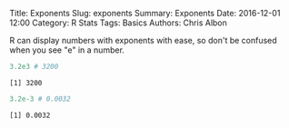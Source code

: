 Title: Exponents
Slug: exponents
Summary: Exponents
Date: 2016-12-01 12:00
Category: R Stats
Tags: Basics
Authors: Chris Albon



R can display numbers with exponents with ease, so don't be confused when you see "e" in a number.


```R
3.2e3 # 3200
```




    [1] 3200




```R
3.2e-3 # 0.0032
```




    [1] 0.0032

